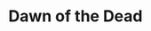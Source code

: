 ---
title: "Dawn of the Dead"
year: 2004
rating: 4
stars: "★★★★"
rewatched: false
permalink: "dawn-of-the-dead-2004"
watched_on: 2021-05-28
---